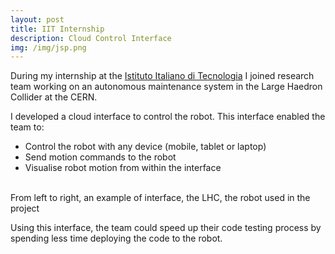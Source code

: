 ```yaml
---
layout: post
title: IIT Internship
description: Cloud Control Interface
img: /img/jsp.png
---
```



During my internship at the  <a href="https://iit.it" target="blank">Istituto Italiano di Tecnologia</a> I joined research team working on an autonomous maintenance system in the Large Haedron Collider at the CERN.

I developed a cloud interface to control the robot. This interface enabled the team to:
* Control the robot with any device (mobile, tablet or laptop)
* Send motion commands to the robot
* Visualise robot motion from within the interface


<div class="img_row">
	<img class="col one" src="{{ site.baseurl }}/img/jsp.png" alt="" title="Interface example"/>
	<img class="col one" src="{{ site.baseurl }}/img/lhc.jpg" alt="" title="LHC"/>
	<img class="col one" src="{{ site.baseurl }}/img/kmr.jpg" alt="" title="KMR iiwa"/>
</div>
<div class="col three caption">
From left to right, an example of interface, the LHC, the robot used in the project
</div>

Using this interface, the team could speed up their code testing process by spending less time deploying the code to the robot.

